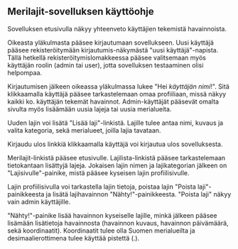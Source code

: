 ## Merilajit-sovelluksen käyttöohje

Sovelluksen etusivulla näkyy yhteenveto käyttäjien tekemistä havainnoista. 

Oikeasta yläkulmasta pääsee kirjautumaan sovellukseen. Uusi käyttäjä pääsee rekisteröitymään kirjautumis-näkymästä "uusi käyttäjä"-napista. Tällä hetkellä rekisteröitymislomakkeessa pääsee valitsemaan myös käyttäjän roolin (admin tai user), jotta sovelluksen testaaminen olisi helpompaa. 

Kirjautumisen jälkeen oikeassa yläkulmassa lukee "Hei _käyttäjän_ _nimi_!". Sitä klikkaamalla käyttäjä pääsee tarkastelemaan omaa profiiliaan, missä näkyy kaikki ko. käyttäjän tekemät havainnot. Admin-käyttäjät pääsevät omalta sivulta myös lisäämään uusia lajeja tai uusia merialueita.

Uuden lajin voi lisätä "Lisää laji"-linkistä. Lajille tulee antaa nimi, kuvaus ja valita kategoria, sekä merialueet, joilla lajia tavataan.

Kirjaudu ulos linkkiä klikkaamalla käyttäjä voi kirjautua ulos sovelluksesta. 

Merilajit-linkistä pääsee etusivulle. Lajilista-linkistä pääsee tarkastelemaan tietokantaan lisättyjä lajeja. Jokaisen lajin nimen ja lajikategorian jälkeen on "Lajisivulle"-painike, mistä pääsee kyseisen lajin profiilisivulle. 

Lajin profiilisivulla voi tarkastella lajin tietoja, poistaa lajin "Poista laji"-painikkeesta ja lisätä lajihavainnon "Nähty!"-painikkeesta. "Poista laji" näkyy vain admin käyttäjille.

"Nähty!"-painike lisää havainnon kyseiselle lajille, minkä jälkeen pääsee lisämään lisätietoja havainnosta (havainnon kuvaus, havainnon päivämäärä, sekä koordinaatit). Koordinaatit tulee olla Suomen merialueilta ja desimaalierottimena tulee käyttää pistettä (.). 

